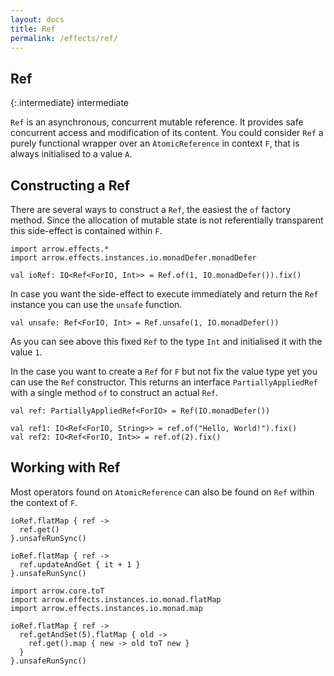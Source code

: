 ```yaml
---
layout: docs
title: Ref
permalink: /effects/ref/
---
```


## Ref

{:.intermediate}
intermediate

`Ref` is an asynchronous, concurrent mutable reference. It provides safe concurrent access and modification of its content.
You could consider `Ref` a purely functional wrapper over an `AtomicReference` in context `F`, that is always initialised to a value `A`.

## Constructing a Ref

There are several ways to construct a `Ref`, the easiest the `of` factory method.
Since the allocation of mutable state is not referentially transparent this side-effect is contained within `F`.

```kotlin:ank:silent
import arrow.effects.*
import arrow.effects.instances.io.monadDefer.monadDefer

val ioRef: IO<Ref<ForIO, Int>> = Ref.of(1, IO.monadDefer()).fix()
```

In case you want the side-effect to execute immediately and return the `Ref` instance you can use the `unsafe` function.

```kotlin:ank:silent
val unsafe: Ref<ForIO, Int> = Ref.unsafe(1, IO.monadDefer())
```

As you can see above this fixed `Ref` to the type `Int` and initialised it with the value `1`.

In the case you want to create a `Ref` for `F` but not fix the value type yet you can use the `Ref` constructor.
This returns an interface `PartiallyAppliedRef` with a single method `of` to construct an actual `Ref`.

```kotlin:ank:silent
val ref: PartiallyAppliedRef<ForIO> = Ref(IO.monadDefer())

val ref1: IO<Ref<ForIO, String>> = ref.of("Hello, World!").fix()
val ref2: IO<Ref<ForIO, Int>> = ref.of(2).fix()
```

## Working with Ref

Most operators found on `AtomicReference` can also be found on `Ref` within the context of `F`.

```kotlin:ank
ioRef.flatMap { ref ->
  ref.get()
}.unsafeRunSync()
```
```kotlin:ank
ioRef.flatMap { ref ->
  ref.updateAndGet { it + 1 }
}.unsafeRunSync()
```
```kotlin:ank
import arrow.core.toT
import arrow.effects.instances.io.monad.flatMap
import arrow.effects.instances.io.monad.map

ioRef.flatMap { ref ->
  ref.getAndSet(5).flatMap { old ->
    ref.get().map { new -> old toT new }
  }
}.unsafeRunSync()
```
